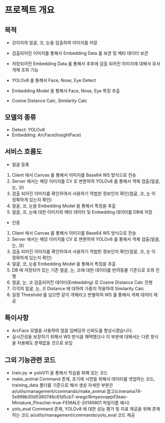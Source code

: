 # 프로젝트 개요

## 목적
- 강아지의 얼굴, 코, 눈을 검출하여 이미지를 저장
- 검출되어진 이미지를 통해서 Embedding Data 를 보관 및 메타 데이터 보관
- 저장되어진 Embedding Data 를 통해서 추후에 검출 되어진 이미지에 대해서 유사 개체 조회 기능

- YOLOv8 를 통해서 Face, Nose, Eye Detect
- Embedding Model 을 통해서 Face, Nose, Eye 특징 추출
- Cosine Distance Calc, Similarity Calc

## 모델의 종류
- Detect: YOLOv8
- Embedding: ArcFace(InsightFace)

## 서비스 흐름도
- 얼굴 등록
1. Client 에서 Canvas 를 통해서 이미지를 Base64 WS 방식으로 전송
2. Server 에서는 해당 이미지를 CV 로 변환하여 YOLOv8 를 통해서 객체 검출(얼굴, 눈, 코)
3. 검출 되어진 이미지를 확인하여서 사용하기 적법한 정보인지 확인(얼굴, 코, 눈 이 정확하게 있는지 확인)
4. 얼굴, 코, 눈을 Embedding Model 을 통해서 특징을 추출
5. 얼굴, 코, 눈에 대한 이미지와 메타 데이터 및 Embedding 데이터를 DB에 저장

- 인증
1. Client 에서 Canvas 를 통해서 이미지를 Base64 WS 방식으로 전송
2. Server 에서는 해당 이미지를 CV 로 변환하여 YOLOv8 를 통해서 객체 검출(얼굴, 눈, 코)
3. 검출 되어진 이미지를 확인하여서 사용하기 적법한 정보인지 확인(얼굴, 코, 눈 이 정확하게 있는지 확인)
4. 얼굴, 코, 눈을 Embedding Model 을 통해서 특징을 추출
5. DB 에 저장되어 있는 기존 얼굴, 눈, 코에 대한 데이터를 반려동물 기준으로 조회 진행
6. 얼굴, 눈, 코 검출되어진 데이터(Embedding) 로 Cosine Distance Calc 진행
7. 각각의 얼굴, 눈, 코 Distance 에 대하여 가중치 적용하여 Similarity Calc
8. 일정 Threshold 를 넘으면 같이 개체라고 판별하여 WS 를 통해서 개체 데이터 제공

## 특이사항
- ArcFace 모델을 사용하여 얼굴 임베딩의 신뢰도를 향상시켰습니다.
- 실시간성을 보장하기 위해서 WS 방식을 채택했으나 이 부분에 대해서는 다른 방식을 차용해도 문제없을 것으로 보임


## 그외 기능관련 코드
- train.py => yoloV11 을 통해서 학습을 위해 있는 코드
- make_animal Command 존재, 초기에 시연을 위해서 데이터를 셋업하는 코드, training_data 폴더를 기준으로 해서 생성 자세한 부분은 ai/utils/management/commands/make_animal 참고(cinerama74-5e998b30d5380746c61d5cb7-wwgcl8myeovqepif3eao-Miniature_Pinscher-true-FEMALE-20140801 파일이름 예시)
- yolo_eval Command 존재, YOLOv8 에 대한 성능 평가 및 지표 제공을 위해 존재하는 코드 ai/utils/management/commands/yolo_eval 코드 제공
